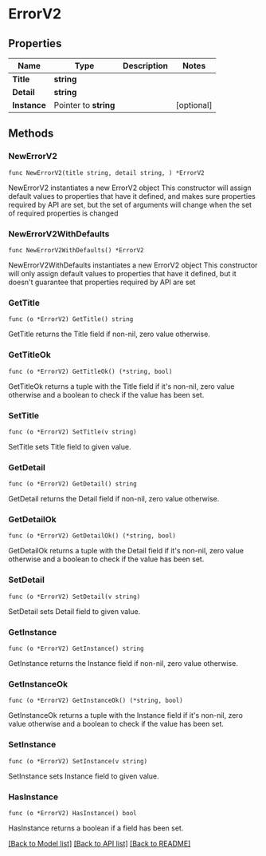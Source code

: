 # ErrorV2

## Properties

Name | Type | Description | Notes
------------ | ------------- | ------------- | -------------
**Title** | **string** |  | 
**Detail** | **string** |  | 
**Instance** | Pointer to **string** |  | [optional] 

## Methods

### NewErrorV2

`func NewErrorV2(title string, detail string, ) *ErrorV2`

NewErrorV2 instantiates a new ErrorV2 object
This constructor will assign default values to properties that have it defined,
and makes sure properties required by API are set, but the set of arguments
will change when the set of required properties is changed

### NewErrorV2WithDefaults

`func NewErrorV2WithDefaults() *ErrorV2`

NewErrorV2WithDefaults instantiates a new ErrorV2 object
This constructor will only assign default values to properties that have it defined,
but it doesn't guarantee that properties required by API are set

### GetTitle

`func (o *ErrorV2) GetTitle() string`

GetTitle returns the Title field if non-nil, zero value otherwise.

### GetTitleOk

`func (o *ErrorV2) GetTitleOk() (*string, bool)`

GetTitleOk returns a tuple with the Title field if it's non-nil, zero value otherwise
and a boolean to check if the value has been set.

### SetTitle

`func (o *ErrorV2) SetTitle(v string)`

SetTitle sets Title field to given value.


### GetDetail

`func (o *ErrorV2) GetDetail() string`

GetDetail returns the Detail field if non-nil, zero value otherwise.

### GetDetailOk

`func (o *ErrorV2) GetDetailOk() (*string, bool)`

GetDetailOk returns a tuple with the Detail field if it's non-nil, zero value otherwise
and a boolean to check if the value has been set.

### SetDetail

`func (o *ErrorV2) SetDetail(v string)`

SetDetail sets Detail field to given value.


### GetInstance

`func (o *ErrorV2) GetInstance() string`

GetInstance returns the Instance field if non-nil, zero value otherwise.

### GetInstanceOk

`func (o *ErrorV2) GetInstanceOk() (*string, bool)`

GetInstanceOk returns a tuple with the Instance field if it's non-nil, zero value otherwise
and a boolean to check if the value has been set.

### SetInstance

`func (o *ErrorV2) SetInstance(v string)`

SetInstance sets Instance field to given value.

### HasInstance

`func (o *ErrorV2) HasInstance() bool`

HasInstance returns a boolean if a field has been set.


[[Back to Model list]](../README.md#documentation-for-models) [[Back to API list]](../README.md#documentation-for-api-endpoints) [[Back to README]](../README.md)


